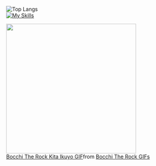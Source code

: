 ![Top Langs](https://github-readme-stats.vercel.app/api/top-langs/?username=berke-aras&layout=compact)
<br>
[![My Skills](https://skillicons.dev/icons?i=godot,python,js,html,css,unity)](https://skillicons.dev)
<br>
<!-- <img src="https://media.tenor.com/lA-2hW5dSpkAAAAd/bocchi-the-rock-kita-ikuyo.gif"/> -->
<img src="https://media.tenor.com/HkMNfVmcnhcAAAAd/bocchi-bocchi-the-rock.gif" width="350"/> 
<!--  -->
<div class="tenor-gif-embed" data-postid="27275758" data-share-method="host" data-aspect-ratio="1.77778" data-width="100%">
  <a href="https://tenor.com/view/bocchi-the-rock-kita-ikuyo-moe-moe-kyun-henshin-cute-gif-27275758">Bocchi The Rock Kita Ikuyo GIF</a>from <a href="https://tenor.com/search/bocchi+the+rock-gifs">Bocchi The Rock GIFs</a>
</div> <script type="text/javascript" async src="https://tenor.com/embed.js"></script>

